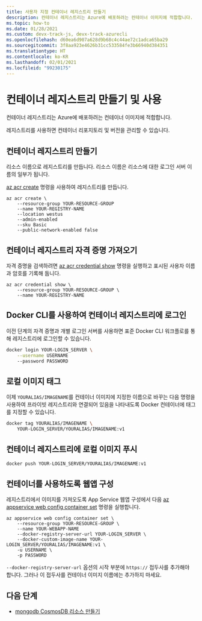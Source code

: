 ```yaml
---
title: 사용자 지정 컨테이너 레지스트리 만들기
description: 컨테이너 레지스트리는 Azure에 배포하려는 컨테이너 이미지에 적합합니다. 레지스트리를 사용하면 컨테이너 리포지토리 및 버전을 관리할 수 있습니다.
ms.topic: how-to
ms.date: 01/28/2021
ms.custom: devx-track-js, devx-track-azurecli
ms.openlocfilehash: d60ea6d907a628d9b68c4c44ae72c1adca65ba29
ms.sourcegitcommit: 3f8aa923e4626b31cc533584fe3b66940d384351
ms.translationtype: HT
ms.contentlocale: ko-KR
ms.lasthandoff: 02/01/2021
ms.locfileid: "99230175"
---
```

# <a name="create-and-use-container-registry"></a>컨테이너 레지스트리 만들기 및 사용

컨테이너 레지스트리는 Azure에 배포하려는 컨테이너 이미지에 적합합니다.

레지스트리를 사용하면 컨테이너 리포지토리 및 버전을 관리할 수 있습니다.  

## <a name="create-a-container-registry"></a>컨테이너 레지스트리 만들기

리소스 이름으로 레지스트리를 만듭니다. 리소스 이름은 리소스에 대한 로그인 서버 이름의 일부가 됩니다. 

[az acr create](/cli/azure/acr#az_acr_create) 명령을 사용하여 레지스트리를 만듭니다. 

```azurecli
az acr create \
    --resource-group YOUR-RESOURCE-GROUP
    --name YOUR-REGISTRY-NAME 
    --location westus 
    --admin-enabled
    --sku Basic
    --public-network-enabled false
```

## <a name="get-container-registry-credentials"></a>컨테이너 레지스트리 자격 증명 가져오기

자격 증명을 검색하려면 [az acr credential show](/cli/azure/acr/credential#az_acr_credential_show) 명령을 실행하고 표시된 사용자 이름과 암호를 기록해 둡니다.

```azurecli
az acr credential show \
    --resource-group YOUR-RESOURCE-GROUP \
    --name YOUR-REGISTRY-NAME
```

## <a name="login-to-container-registry-with-docker-cli"></a>Docker CLI를 사용하여 컨테이너 레지스트리에 로그인

이전 단계의 자격 증명과 개별 로그인 서버를 사용하면 표준 Docker CLI 워크플로를 통해 레지스트리에 로그인할 수 있습니다.

```bash
docker login YOUR-LOGIN_SERVER \
    --username USERNAME
    --password PASSWORD
```

## <a name="tag-your-local-image"></a>로컬 이미지 태그

이제 `YOURALIAS/IMAGENAME`를 컨테이너 이미지에 지정한 이름으로 바꾸는 다음 명령을 사용하여 프라이빗 레지스트리와 연결되어 있음을 나타내도록 Docker 컨테이너에 태그를 지정할 수 있습니다.

```bash
docker tag YOURALIAS/IMAGENAME \
    YOUR-LOGIN_SERVER/YOURALIAS/IMAGENAME:v1
```

## <a name="push-your-local-image-to-your-container-registry"></a>컨테이너 레지스트리에 로컬 이미지 푸시

```bash
docker push YOUR-LOGIN_SERVER/YOURALIAS/IMAGENAME:v1
```

## <a name="configure-web-app-to-use-container"></a>컨테이너를 사용하도록 웹앱 구성 

레지스트리에서 이미지를 가져오도록 App Service 웹앱 구성에서 다음 [az appservice web config container set](/cli/azure/webapp/config/container#az_webapp_config_container_set) 명령을 실행합니다.

```azurecli
az appservice web config container set \
    --resource-group YOUR-RESOURCE-GROUP \
    --name YOUR-WEBAPP-NAME
    --docker-registry-server-url YOUR-LOGIN_SERVER \
    --docker-custom-image-name YOUR-LOGIN_SERVER/YOURALIAS/IMAGENAME:v1 \
    -u USERNAME \
    -p PASSWORD
```

`--docker-registry-server-url` 옵션의 시작 부분에 `https://` 접두사를 추가해야 합니다. 그러나 이 접두사를 컨테이너 이미지 이름에는 추가하지 마세요.

## <a name="next-steps"></a>다음 단계

* [mongodb CosmosDB 리소스 만들기](create-mongodb-cosmosdb.md)